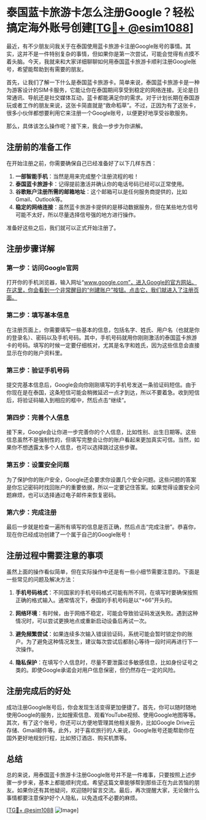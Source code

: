 # 泰国蓝卡旅游卡怎么注册Google？轻松搞定海外账号创建[[TG💪+ @esim1088](https://t.me/s/esim1088)]

最近，有不少朋友问我关于在泰国使用蓝卡旅游卡注册Google账号的事情。其实，这并不是一件特别复杂的事情，但如果你是第一次尝试，可能会觉得有点摸不着头脑。今天，我就来和大家详细聊聊如何用泰国蓝卡旅游卡顺利注册Google账号，希望能帮助到有需要的朋友。

首先，让我们了解一下什么是泰国蓝卡旅游卡。简单来说，泰国蓝卡旅游卡是一种为游客设计的SIM卡服务，它能让你在泰国期间享受到稳定的网络连接。无论是日常通讯、导航还是社交媒体互动，蓝卡都能满足你的需求。对于计划长期在泰国游玩或者工作的朋友来说，这张卡简直就是“救命稻草”。不过，正因为有了这张卡，很多小伙伴都想要利用它来注册一个Google账号，以便更好地享受谷歌服务。

那么，具体该怎么操作呢？接下来，我会一步步为你讲解。

## 注册前的准备工作

在开始注册之前，你需要确保自己已经准备好了以下几样东西：

1. **一部智能手机**：当然是用来完成整个注册流程的啦！
2. **泰国蓝卡旅游卡**：记得提前激活并确认你的电话号码已经可以正常使用。
3. **谷歌账户注册所需的邮箱地址**：这个邮箱可以是任何服务商提供的，比如Gmail、Outlook等。
4. **稳定的网络连接**：虽然蓝卡旅游卡提供的是移动数据服务，但在某些地方信号可能不太好，所以尽量选择信号强的地方进行操作。

准备好这些之后，我们就可以正式开始注册了。

## 注册步骤详解

### 第一步：访问Google官网

打开你的手机浏览器，输入网址“www.google.com”，进入Google的官方网站。在这里，你会看到一个非常醒目的“创建账户”按钮。点击它，我们就进入了注册页面。

### 第二步：填写基本信息

在注册页面上，你需要填写一些基本的信息，包括名字、姓氏、用户名（也就是你的登录名）、密码以及手机号码。其中，手机号码就用你刚刚激活的泰国蓝卡旅游卡的号码。填写的时候一定要仔细核对，尤其是名字和姓氏，因为这些信息会直接显示在你的账户资料里。

### 第三步：验证手机号码

提交完基本信息后，Google会向你刚刚填写的手机号发送一条验证码短信。由于你现在是在泰国，这条短信可能会稍微延迟一点才到达，所以不要着急。收到短信后，将验证码输入到相应的框中，然后点击“继续”。

### 第四步：完善个人信息

接下来，Google会让你进一步完善你的个人信息，比如性别、出生日期等。这些信息虽然不是强制性的，但填写完整会让你的账户看起来更加真实可信。当然，如果你不想透露太多个人信息，也可以选择跳过这些步骤。

### 第五步：设置安全问题

为了保护你的账户安全，Google还会要求你设置几个安全问题。这些问题的答案是你忘记密码时找回账户的重要依据，所以一定要记住答案。如果觉得设置安全问题麻烦，也可以选择通过电子邮件来恢复密码。

### 第六步：完成注册

最后一步就是检查一遍所有填写的信息是否正确，然后点击“完成注册”。恭喜你，现在你已经成功创建了一个属于自己的Google账号！

## 注册过程中需要注意的事项

虽然上面的操作看似简单，但在实际操作中还是有一些小细节需要注意的。下面是一些常见的问题及解决方法：

1. **手机号码格式**：不同国家的手机号码格式可能有所不同，在填写时要确保按照正确的格式输入。通常情况下，泰国的手机号码是以“+66”开头的。
   
2. **网络环境**：有时候，由于网络不稳定，可能会导致验证码发送失败。遇到这种情况时，可以尝试更换地点或重新启动设备后再试一次。

3. **避免频繁尝试**：如果连续多次输入错误验证码，系统可能会暂时锁定你的账户。为了避免这种情况发生，建议每次尝试后都耐心等待一段时间再进行下一次操作。

4. **隐私保护**：在填写个人信息时，尽量不要泄露过多敏感信息，比如身份证号之类的。即使Google承诺会对用户信息保密，但仍然存在一定的风险。

## 注册完成后的好处

成功注册Google账号后，你会发现生活变得更加便捷了。首先，你可以随时随地使用Google的服务，比如搜索信息、观看YouTube视频、使用Google地图等等。其次，有了这个账号，你还可以方便地管理其他相关服务，比如Google Drive云存储、Gmail邮件等。此外，对于喜欢旅行的人来说，Google账号还能帮助你在国外更好地规划行程，比如预订酒店、购买机票等。

## 总结

总的来说，用泰国蓝卡旅游卡注册Google账号并不是一件难事，只要按照上述步骤一步步来，基本上都能顺利完成。希望这篇文章能够帮到那些正在为此苦恼的朋友。如果你还有其他疑问，欢迎随时留言交流。最后，再次提醒大家，无论做什么事情都要注意保护好个人隐私，以免造成不必要的麻烦。

[[TG💪+ @esim1088](https://t.me/s/esim1088) ![Image](https://i.postimg.cc/4NQfJmqS/Snipaste-2025-05-13-00-14-12.png)]
